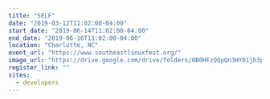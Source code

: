```yaml
---
title: "SELF"
date: "2019-03-12T11:02:00-04:00"
start_date: "2019-06-14T11:02:00-04:00"
end_date: "2019-06-16T11:02:00-04:00"
location: "Charlotte, NC"
event_url: "https://www.southeastlinuxfest.org/"
image_url: "https://drive.google.com/drive/folders/0B0HFzQQpQn3HY01jb3poWFJTQXc"
register_link: ""
sites:
  - developers
---
```

